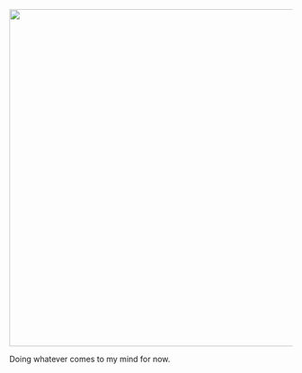 <img src="https://asdfer-1234.githubusercontent.com/asdfertitle.png" width="600" />

Doing whatever comes to my mind for now.
